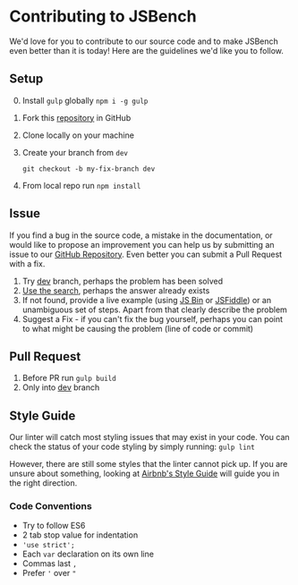 # Contributing to JSBench

We'd love for you to contribute to our source code and to make JSBench even better than it is
today! Here are the guidelines we'd like you to follow.

## Setup

0. Install `gulp` globally `npm i -g gulp`
1. Fork this [repository](https://github.com/jsbench/jsbench.github.io) in GitHub
2. Clone locally on your machine
3. Create your branch from `dev`

     ```shell
     git checkout -b my-fix-branch dev
     ```
3. From local repo run `npm install`

## Issue

If you find a bug in the source code, a mistake in the documentation, or would like to propose an improvement you can help us by submitting an issue to our [GitHub Repository](https://github.com/jsbench/jsbench.github.io).
Even better you can submit a Pull Request with a fix.

1. Try [dev](https://github.com/jsbench/jsbench.github.io/tree/dev) branch, perhaps the problem has been solved
2. [Use the search](https://github.com/jsbench/jsbench.github.io/search?type=Issues), perhaps the answer already exists
3. If not found, provide a live example (using [JS Bin](http://jsbin.com/?html,js,output) or [JSFiddle](https://jsfiddle.net/)) or an unambiguous set of steps. 
Apart from that clearly describe the problem
4. Suggest a Fix - if you can't fix the bug yourself, perhaps you can point to what might be causing the problem (line of code or commit)

## Pull Request

1. Before PR run `gulp build`
2. Only into [dev](https://github.com/jsbench/jsbench.github.io/tree/dev) branch
 
## Style Guide
 
Our linter will catch most styling issues that may exist in your code.
You can check the status of your code styling by simply running: `gulp lint`

However, there are still some styles that the linter cannot pick up. If you are unsure about something, looking at [Airbnb's Style Guide](https://github.com/airbnb/javascript) will guide you in the right direction.

### Code Conventions

* Try to follow ES6
* 2 tab stop value for indentation
* `'use strict';`
* Each `var` declaration on its own line
* Commas last `,`
* Prefer `'` over `"`